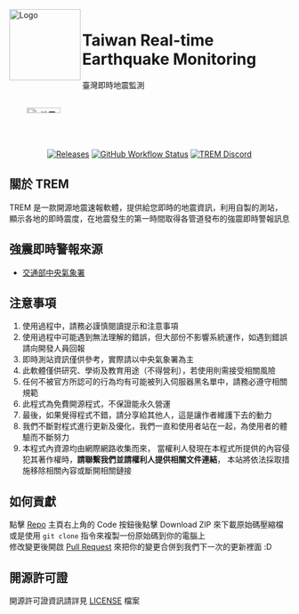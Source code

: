 <img alt="Logo" src="https://upload.cc/i1/2022/08/11/DOqzZM.png" width="128px" height="128px" align="left"/>

# Taiwan Real-time Earthquake Monitoring
臺灣即時地震監測

<br />

<div align="center" style="display: grid; grid-template-columns: 1fr 1fr;">
<img alt="地震報告" title="地震報告" src="https://github.com/ExpTechTW/TREM-tauri/assets/58339640/55d288e2-020e-4e70-9195-e86f6cce0b20" style="width: 49%; height: auto;" />
</div>

<br />

<div align="center">
  
  <a href="https://github.com/ExpTechTW/TREM-tauri/releases/latest">![Releases](https://img.shields.io/github/downloads/ExpTechTW/TREM-tauri/total)</a>
  <a href="https://github.com/ExpTechTW/TREM-tauri/actions/workflows/build.yml">![GitHub Workflow Status](https://github.com/ExpTechTW/TREM-tauri/actions/workflows/build.yml/badge.svg)</a>
  <a href="https://discord.gg/exptech-studio">![TREM Discord](https://img.shields.io/discord/926545182407688273?color=%237289DA&logo=discord&logoColor=white)</a>
</div>

## 關於 TREM
TREM 是一款開源地震速報軟體，提供給您即時的地震資訊，利用自製的測站，顯示各地的即時震度，在地震發生的第一時間取得各管道發布的強震即時警報訊息

## 強震即時警報來源
* [交通部中央氣象署](https://www.cwa.gov.tw/)

## 注意事項
1. 使用過程中，請務必謹慎閱讀提示和注意事項
2. 使用過程中可能遇到無法理解的錯誤，但大部份不影響系統運作，如遇到錯誤請向開發人員回報
3. 即時測站資訊僅供參考，實際請以中央氣象署為主
4. 此軟體僅供研究、學術及教育用途（不得營利），若使用則需接受相關風險
5. 任何不被官方所認可的行為均有可能被列入伺服器黑名單中，請務必遵守相關規範
6. 此程式為免費開源程式，不保證能永久營運
7. 最後，如果覺得程式不錯，請分享給其他人，這是讓作者維護下去的動力
8. 我們不斷對程式進行更新及優化，我們一直和使用者站在一起，為使用者的體驗而不斷努力
9. 本程式內資源均由網際網路收集而來， 當權利人發現在本程式所提供的內容侵犯其著作權時，**請聯繫我們並請權利人提供相關文件連結**， 本站將依法採取措施移除相關內容或斷開相關鏈接

## 如何貢獻
點擊 [Repo](https://github.com/ExpTechTW/TREM) 主頁右上角的 Code 按鈕後點擊 Download ZIP 來下載原始碼壓縮檔\
或是使用 `git clone` 指令來複製一份原始碼到你的電腦上\
修改變更後開啟 [Pull Request](https://github.com/ExpTechTW/TREM/pulls) 來把你的變更合併到我們下一次的更新裡面 :D

## 開源許可證
開源許可證資訊請詳見 [LICENSE](LICENSE) 檔案
